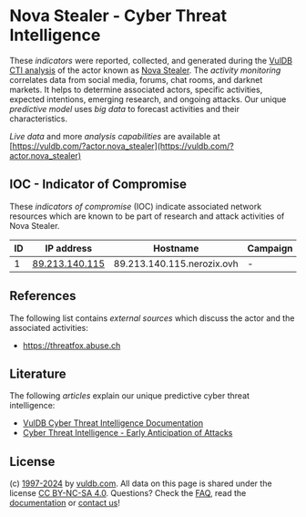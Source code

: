 # Nova Stealer - Cyber Threat Intelligence

These _indicators_ were reported, collected, and generated during the [VulDB CTI analysis](https://vuldb.com/?kb.cti) of the actor known as [Nova Stealer](https://vuldb.com/?actor.nova_stealer). The _activity monitoring_ correlates data from social media, forums, chat rooms, and darknet markets. It helps to determine associated actors, specific activities, expected intentions, emerging research, and ongoing attacks. Our unique _predictive model_ uses _big data_ to forecast activities and their characteristics.

_Live data_ and more _analysis capabilities_ are available at [https://vuldb.com/?actor.nova_stealer](https://vuldb.com/?actor.nova_stealer)

## IOC - Indicator of Compromise

These _indicators of compromise_ (IOC) indicate associated network resources which are known to be part of research and attack activities of Nova Stealer.

ID | IP address | Hostname | Campaign | Confidence
-- | ---------- | -------- | -------- | ----------
1 | [89.213.140.115](https://vuldb.com/?ip.89.213.140.115) | 89.213.140.115.nerozix.ovh | - | High

## References

The following list contains _external sources_ which discuss the actor and the associated activities:

* https://threatfox.abuse.ch

## Literature

The following _articles_ explain our unique predictive cyber threat intelligence:

* [VulDB Cyber Threat Intelligence Documentation](https://vuldb.com/?kb.cti)
* [Cyber Threat Intelligence - Early Anticipation of Attacks](https://www.scip.ch/en/?labs.20201022)

## License

(c) [1997-2024](https://vuldb.com/?kb.changelog) by [vuldb.com](https://vuldb.com/?kb.about). All data on this page is shared under the license [CC BY-NC-SA 4.0](https://creativecommons.org/licenses/by-nc-sa/4.0/). Questions? Check the [FAQ](https://vuldb.com/?kb.faq), read the [documentation](https://vuldb.com/?kb) or [contact us](https://vuldb.com/?contact)!
